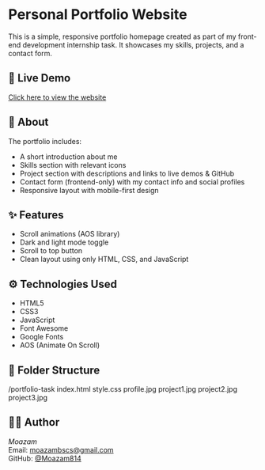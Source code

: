 # Personal Portfolio Website

This is a simple, responsive portfolio homepage created as part of my front-end development internship task. It showcases my skills, projects, and a contact form.

## 🔗 Live Demo
[Click here to view the website](https://moazam814.github.io/portfolio-task/)

## 📄 About
The portfolio includes:
- A short introduction about me
- Skills section with relevant icons
- Project section with descriptions and links to live demos & GitHub
- Contact form (frontend-only) with my contact info and social profiles
- Responsive layout with mobile-first design

## ✨ Features
- Scroll animations (AOS library)
- Dark and light mode toggle
- Scroll to top button
- Clean layout using only HTML, CSS, and JavaScript

## ⚙ Technologies Used
- HTML5  
- CSS3  
- JavaScript  
- Font Awesome  
- Google Fonts  
- AOS (Animate On Scroll)

## 📁 Folder Structure
/portfolio-task
index.html 
style.css 
profile.jpg 
project1.jpg
project2.jpg 
project3.jpg
## 🙋‍♂ Author
*Moazam*  
Email: [moazambscs@gmail.com](mailto:moazambscs@gmail.com)  
GitHub: [@Moazam814](https://github.com/Moazam814)
